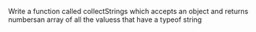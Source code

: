 Write a function called collectStrings which accepts an object and returns numbersan array of all the valuess that have a typeof string